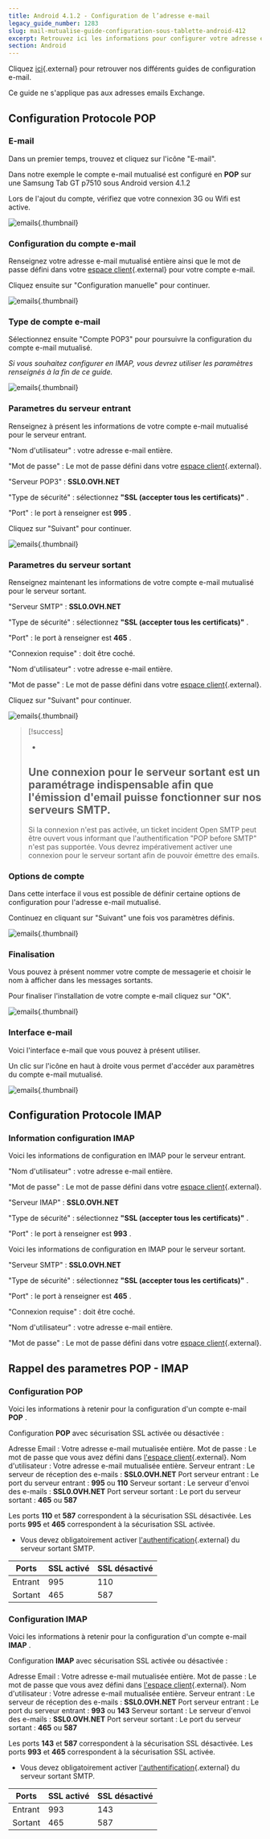 ```yaml
---
title: Android 4.1.2 - Configuration de l’adresse e-mail
legacy_guide_number: 1283
slug: mail-mutualise-guide-configuration-sous-tablette-android-412
excerpt: Retrouvez ici les informations pour configurer votre adresse e-mail sur Android 4.1.2
section: Android
---
```


Cliquez [ici](http://www.ovh.com/fr/hebergement-web/faq){.external} pour retrouver nos différents guides de configuration e-mail.

Ce guide ne s'applique pas aux adresses emails Exchange.


## Configuration Protocole POP

### E-mail
Dans un premier temps, trouvez et cliquez sur l'icône "E-mail".

Dans notre exemple le compte e-mail mutualisé est configuré en  **POP**  sur une Samsung Tab GT p7510 sous Android version 4.1.2

Lors de l'ajout du compte, vérifiez que votre connexion 3G ou Wifi est active.


![emails](images/1161.png){.thumbnail}


### Configuration du compte e-mail
Renseignez votre adresse e-mail mutualisé entière ainsi que le mot de passe défini dans votre [espace client](https://www.ovh.com/managerv3/){.external} pour votre compte e-mail.

Cliquez ensuite sur "Configuration manuelle" pour continuer.


![emails](images/1162.png){.thumbnail}


### Type de compte e-mail
Sélectionnez ensuite "Compte POP3" pour poursuivre la configuration du compte e-mail mutualisé.

*Si vous souhaitez configurer en IMAP, vous devrez utiliser les paramètres renseignés à la fin de ce guide.*


![emails](images/1163.png){.thumbnail}


### Parametres du serveur entrant
Renseignez à présent les informations de votre compte e-mail mutualisé pour le serveur entrant.

"Nom d'utilisateur" : votre adresse e-mail entière.

"Mot de passe" : Le mot de passe défini dans votre [espace client](https://www.ovh.com/managerv3/){.external}.

"Serveur POP3" :  **SSL0.OVH.NET**

"Type de sécurité" : sélectionnez  **"SSL (accepter tous les certificats)"** .

"Port" : le port à renseigner est  **995** .

Cliquez sur "Suivant" pour continuer.


![emails](images/1164.png){.thumbnail}


### Parametres du serveur sortant
Renseignez maintenant les informations de votre compte e-mail mutualisé pour le serveur sortant.

"Serveur SMTP" :  **SSL0.OVH.NET**

"Type de sécurité" : sélectionnez  **"SSL (accepter tous les certificats)"** .

"Port" : le port à renseigner est  **465** .

"Connexion requise" : doit être coché.

"Nom d'utilisateur" : votre adresse e-mail entière.

"Mot de passe" : Le mot de passe défini dans votre [espace client](https://www.ovh.com/managerv3/){.external}.

Cliquez sur "Suivant" pour continuer.


![emails](images/1165.png){.thumbnail}



> [!success]
>
> - 
> Une connexion pour le serveur sortant est un paramétrage
> indispensable afin que l'émission d'email puisse fonctionner sur nos
> serveurs SMTP.
> - 
> Si la connexion n'est pas activée, un ticket incident Open SMTP peut
> être ouvert vous informant que l'authentification "POP before SMTP"
> n'est pas supportée. Vous devrez impérativement activer une connexion
> pour le serveur sortant afin de pouvoir émettre des emails.
> 
> 


### Options de compte
Dans cette interface il vous est possible de définir certaine options de configuration pour l'adresse e-mail mutualisé.

Continuez en cliquant sur "Suivant" une fois vos paramètres définis.


![emails](images/1166.png){.thumbnail}


### Finalisation
Vous pouvez à présent nommer votre compte de messagerie et choisir le nom à afficher dans les messages sortants.

Pour finaliser l'installation de votre compte e-mail cliquez sur "OK".


![emails](images/1167.png){.thumbnail}


### Interface e-mail
Voici l'interface e-mail que vous pouvez à présent utiliser.

Un clic sur l'icône en haut à droite vous permet d'accéder aux paramètres du compte e-mail mutualisé.


![emails](images/1168.png){.thumbnail}


## Configuration Protocole IMAP

### Information configuration IMAP
Voici les informations de configuration en IMAP pour le serveur entrant.

"Nom d'utilisateur" : votre adresse e-mail entière.

"Mot de passe" : Le mot de passe défini dans votre [espace client](https://www.ovh.com/managerv3/){.external}.

"Serveur IMAP" :  **SSL0.OVH.NET**

"Type de sécurité" : sélectionnez  **"SSL (accepter tous les certificats)"** .

"Port" : le port à renseigner est  **993** .

Voici les informations de configuration en IMAP pour le serveur sortant.

"Serveur SMTP" :  **SSL0.OVH.NET**

"Type de sécurité" : sélectionnez  **"SSL (accepter tous les certificats)"** .

"Port" : le port à renseigner est  **465** .

"Connexion requise" : doit être coché.

"Nom d'utilisateur" : votre adresse e-mail entière.

"Mot de passe" : Le mot de passe défini dans votre [espace client](https://www.ovh.com/managerv3/){.external}.


## Rappel des parametres POP - IMAP

### Configuration POP
Voici les informations à retenir pour la configuration d'un compte e-mail **POP** .

Configuration  **POP**  avec sécurisation SSL activée ou désactivée :

Adresse Email : Votre adresse e-mail mutualisée entière. Mot de passe : Le mot de passe que vous avez défini dans [l'espace client](https://www.ovh.com/managerv3/){.external}. Nom d'utilisateur : Votre adresse e-mail mutualisée entière. Serveur entrant : Le serveur de réception des e-mails :  **SSL0.OVH.NET** Port serveur entrant : Le port du serveur entrant :  **995**  ou  **110** Serveur sortant : Le serveur d'envoi des e-mails :  **SSL0.OVH.NET** Port serveur sortant : Le port du serveur sortant :  **465**  ou  **587**

Les ports  **110**  et  **587**  correspondent à la sécurisation SSL désactivée. Les ports  **995**  et  **465**  correspondent à la sécurisation SSL activée.

- Vous devez obligatoirement activer [l'authentification](#configuration_protocole_pop_partie_5_parametres_du_serveur_sortant){.external} du serveur sortant SMTP.

|Ports|SSL activé|SSL désactivé|
|---|---|---|
|Entrant|995|110|
|Sortant|465|587|


### Configuration IMAP
Voici les informations à retenir pour la configuration d'un compte e-mail **IMAP** .

Configuration  **IMAP**  avec sécurisation SSL activée ou désactivée :

Adresse Email : Votre adresse e-mail mutualisée entière. Mot de passe : Le mot de passe que vous avez défini dans [l'espace client](https://www.ovh.com/managerv3/){.external}. Nom d'utilisateur : Votre adresse e-mail mutualisée entière. Serveur entrant : Le serveur de réception des e-mails :  **SSL0.OVH.NET** Port serveur entrant : Le port du serveur entrant :  **993**  ou  **143** Serveur sortant : Le serveur d'envoi des e-mails :  **SSL0.OVH.NET** Port serveur sortant : Le port du serveur sortant :  **465**  ou  **587**

Les ports  **143**  et  **587**  correspondent à la sécurisation SSL désactivée. Les ports  **993**  et  **465**  correspondent à la sécurisation SSL activée.

- Vous devez obligatoirement activer [l'authentification](#configuration_protocole_pop_partie_5_parametres_du_serveur_sortant){.external} du serveur sortant SMTP.

|Ports|SSL activé|SSL désactivé|
|---|---|---|
|Entrant|993|143|
|Sortant|465|587|